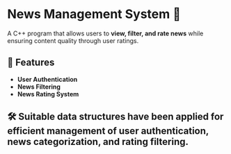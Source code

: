 # News Management System 📰  

A C++ program that allows users to **view, filter, and rate news** while ensuring content quality through user ratings.  

## 🚀 Features  
- **User Authentication** 
- **News Filtering**  
- **News Rating System**

## 🛠️ Suitable data structures have been applied for efficient management of user authentication, news categorization, and rating filtering.  

